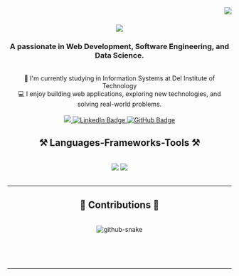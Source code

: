 <img align="right" src="https://visitor-badge.laobi.icu/badge?page_id=salesp07.salesp07" />

<h1 align="center">
    <img src="https://readme-typing-svg.herokuapp.com/?font=Righteous&size=35&center=true&vCenter=true&width=500&height=70&duration=4000&lines=Hi+There!+👋;+I'm+Felice+Anggie+Sirait!;" />
</h1>

<h3 align="center">A passionate in Web Development, Software Engineering, and Data Science.</h3>
<br/>

<div align="center">
🔭 I'm currently studying in Information Systems at Del Institute of Technology<br>
💻 I enjoy building web applications, exploring new technologies, and solving real-world problems. <br>
</div>  
<br/>

<div align="center"> 
  <a href="mailto:felicesirait96@gmail.com">
    <img src="https://img.shields.io/badge/Gmail-333333?style=for-the-badge&logo=gmail&logoColor=red" />
  </a>
  <a href="https://www.linkedin.com/in/feliceanggiesirait" target="_blank">
    <img src="https://img.shields.io/badge/LinkedIn-0077B5?style=for-the-badge&logo=linkedin&logoColor=white" alt="LinkedIn Badge"/>
  </a>
  <a href="https://github.com/felicesirait" target="_blank">
    <img src="https://img.shields.io/badge/GitHub-181717?style=for-the-badge&logo=github&logoColor=white" alt="GitHub Badge"/>
  </a>
</div>

<h2 align="center">⚒️ Languages-Frameworks-Tools ⚒️</h2>
<br/>
<div align="center">
    <img src="https://skillicons.dev/icons?i=html,css,php,js,git,mysql,mongodb,postgres,postman,c" />
    <img src="https://skillicons.dev/icons?i=java,python,bootstrap,tailwind,figma,nodejs,github,django,laravel,anaconda,maven" /><br>
</div>


<br/>
<hr/>


<div align="center">
  <h2>🐍 Contributions 🐍</h2>
  <br>
  <picture>
  <source media="(prefers-color-scheme: dark)" srcset="https://raw.githubusercontent.com/tobiasmeyhoefer/tobiasmeyhoefer/output/github-snake-dark.svg" />
  <source media="(prefers-color-scheme: light)" srcset="https://raw.githubusercontent.com/tobiasmeyhoefer/tobiasmeyhoefer/output/github-snake.svg" />
  <img alt="github-snake" src="https://raw.githubusercontent.com/tobiasmeyhoefer/tobiasmeyhoefer/output/github-snake.svg" />
</picture>
  
  <br/><br/><br/>
</div>

<hr/>
